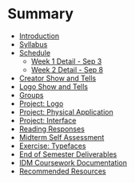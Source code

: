 # Summary

* [Introduction](README.md)
* [Syllabus](dm1123_vfs_syllabus.md)
* [Schedule](dm1123_vfs_schedule_overview.md)
   * [Week 1 Detail - Sep 3](weekly_detail/dm1123_weekly_detail_wk1_sep3.md)
   * [Week 2 Detail - Sep 8](weekly_detail/dm1123_weekly_detail_wk2_sep8.md)
* [Creator Show and Tells](projects/creator_show_and_tells.md)
* [Logo Show and Tells](projects/logo_show_and_tells.md)
* [Groups](projects/dm1123_vfs_groups.md)
* [Project: Logo]()
* [Project: Physical Application]()
* [Project: Interface]()
* [Reading Responses](projects/dm1123_vfs_reading_responses.md)
* [Midterm Self Assessment]()
* [Exercise: Typefaces](class_exercises/exercise_typefaces.md)
* [End of Semester Deliverables]()
* [IDM Coursework Documentation](projects/idm_coursework_documentation.md)
* [Recommended Resources](dm1123_vfs_recommended_resources.md)

